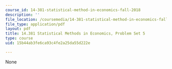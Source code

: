 ```yaml
---
course_id: 14-381-statistical-method-in-economics-fall-2018
description: ''
file_location: /coursemedia/14-381-statistical-method-in-economics-fall-2018/15b44ab3fe6ca93c4fe2a25da55d222e_MIT14_381F18_PS5.pdf
file_type: application/pdf
layout: pdf
title: 14.381 Statistical Methods in Economics, Problem Set 5
type: course
uid: 15b44ab3fe6ca93c4fe2a25da55d222e

---
```

None